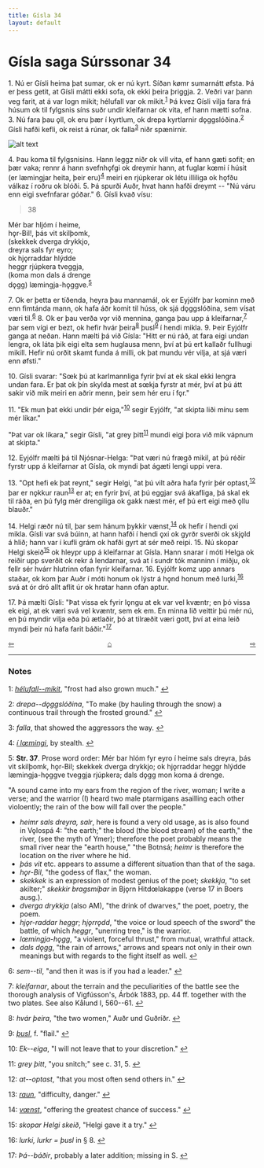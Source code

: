 ```yaml
---
title: Gísla 34
layout: default
---
```


# Gísla saga Súrssonar 34

1\. Nú er Gísli heima þat sumar, ok er nú kyrt. Síðan k&oslash;mr sumarnátt &oslash;fsta. Þá er þess getit, at Gísli mátti ekki sofa, ok ekki þeira þriggja. 2. Veðri var þann veg farit, at á var logn mikit; hélufall var ok mikit.<sup id="a1">[1](#myfootnote1)</sup> Þá kvez Gísli vilja fara frá húsum ok til fylgsnis síns suðr undir kleifarnar ok vita, ef hann mætti sofna. 3. Nú fara þau &#x1EB;ll, ok eru þær í kyrtlum, ok drepa kyrtlarnir d&#x1EB;ggslóðina.<sup id="a2">[2](#myfootnote2)</sup> Gísli hafði kefli, ok reist á rúnar, ok falla<sup id="a3">[3](#myfootnote3)</sup> niðr spænirnir.

![alt text](https://upload.wikimedia.org/wikipedia/commons/a/ad/Gisle_med_Aud_och_Gudrid.jpg "Gisli with Aud and Gudrid")

4\. Þau koma til fylgsnisins. Hann leggz niðr ok vill vita, ef hann gæti sofit; en þær vaka; rennr á hann svefnh&#x1EB;fgi ok dreymir hann, at fuglar k&oelig;mi í húsit (er læmingjar heita, þeir eru)<sup id="a4">[4](#myfootnote4)</sup> meiri en rjúpkerar ok létu illiliga ok h&#x1EB;fðu válkaz í roðru ok blóði. 5. Þá spurði Auðr, hvat hann hafði dreymt -- "Nú váru enn eigi svefnfarar góðar." 6. Gísli kvað vísu:

   >38   
   >    
   Mér bar hljóm í heime,   
   h&#x1EB;r-Bil!, þás vit skilþomk,   
   (skekkek dverga drykkjo,   
   dreyra sals fyr eyro;   
   ok hj&#x1EB;rraddar hlýdde   
   heggr rjúpkera tveggja,   
   (koma mon dals á drenge   
   d&#x1EB;gg) læmingja-h&#x1EB;ggve.<sup id="a5">[5](#myfootnote5)</sup>   

7\. Ok er þetta er tíðenda, heyra þau mannamál, ok er Eyjólfr þar kominn með enn fimtánda mann, ok hafa áðr komit til húss, ok sjá d&#x1EB;ggslóðina, sem vísat væri til.<sup id="a6">[6](#myfootnote6)</sup> 8. Ok er þau verða v&#x1EB;r við mennina, ganga þau upp á kleifarnar,<sup id="a7">[7](#myfootnote7)</sup> þar sem vígi er bezt, ok hefir hvár þeira<sup id="a8">[8](#myfootnote8)</sup> þusl<sup id="a9">[9](#myfootnote9)</sup> í hendi mikla. 9. Þeir Eyjólfr ganga at neðan. Hann mælti þá við Gísla: "Hitt er nú ráð, at fara eigi undan lengra, ok láta þik eigi elta sem huglausa menn, því at þú ert kallaðr fullhugi mikill. Hefir nú orðit skamt funda á milli, ok þat mundu vér vilja, at sjá væri enn &oslash;fsti."

10\. Gísli svarar: "S&oelig;k þú at karlmannliga fyrir því at ek skal ekki lengra undan fara. Er þat ok þín skylda mest at s&oelig;kja fyrstr at mér, því at þú átt sakir við mik meiri en aðrir menn, þeir sem hér eru í f&#x1EB;r."

11\. "Ek mun þat ekki undir þér eiga,"<sup id="a10">[10](#myfootnote10)</sup> segir Eyjólfr, "at skipta liði mínu sem mér líkar."

"Þat var ok líkara," segir Gísli, "at grey þitt<sup id="a11">[11](#myfootnote11)</sup> mundi eigi þora við mik vápnum at skipta."

12\. Eyjólfr mælti þá til Njósnar-Helga: "Þat væri nú frægð mikil, at þú réðir fyrstr upp á kleifarnar at Gísla, ok myndi þat ágæti lengi uppi vera.

13\. "Opt hefi ek þat reynt," segir Helgi, "at þú vilt aðra hafa fyrir þér optast,<sup id="a12">[12](#myfootnote12)</sup> þar er n&#x1EB;kkur raun<sup id="a13">[13](#myfootnote13)</sup> er at; en fyrir því, at þú eggjar svá ákafliga, þá skal ek til ráða, en þú fylg mér drengiliga ok gakk næst mér, ef þú ert eigi með &#x1EB;llu blauðr."

14\. Helgi ræðr nú til, þar sem hánum þykkir vænst,<sup id="a14">[14](#myfootnote14)</sup> ok hefir í hendi &#x1EB;xi mikla. Gísli var svá búinn, at hann hafði í hendi &#x1EB;xi ok gyrðr sverði ok skj&#x1EB;ld á hlið; hann var í kufli grám ok hafði gyrt at sér með reipi. 15. Nú skopar Helgi skeið<sup id="a15">[15](#myfootnote15)</sup> ok hleypr upp á kleifarnar at Gísla. Hann snarar í móti Helga ok reiðir upp sverðit ok rekr á lendarnar, svá at í sundr tók manninn í miðju, ok fellr sér hvárr hlutrinn ofan fyrir kleifarnar. 16. Eyjólfr komz upp annars staðar, ok kom þar Auðr í móti honum ok lýstr á h&#x1EB;nd honum með lurki,<sup id="a16">[16](#myfootnote16)</sup> svá at ór dró allt aflit úr ok hratar hann ofan aptur.

17\. Þá mælti Gísli: "Þat vissa ek fyrir l&#x1EB;ngu at ek var vel kvæntr; en þó vissa ek eigi, at ek væri svá vel kvæntr, sem ek em. En minna lið veittir þú mér nú, en þú myndir vilja eða þú ætlaðir, þó at tilræðit væri gott, því at eina leið myndi þeir nú hafa farit báðir."<sup id="a17">[17](#myfootnote17)</sup>

<div style="float: left"><a href="http://rcblack.net/Gisla_saga/Gisla_33">⇦</a></div>
<div style="float: right"><a href="http://rcblack.net/Gisla_saga/Gisla_35">⇨</a></div>
<div style="margin: 0 auto; width: 100px;"><a href="http://rcblack.net/Gisla_saga/Gisla_home">&#8962;</a></div>

---

### Notes

<a name="myfootnote1" id="f1">1</a>:
 [_hélufall--mikit_](http://web.ff.cuni.cz/cgi-bin/uaa_slovnik/gmc_search_v3?cmd=viewthis&id=cv:b0254:2), "frost had also grown much."
[↩](#a1)

<a name="myfootnote2" id="f2">2</a>:
 _drepa--d&#x1EB;ggslóðina_, "To make (by hauling through the snow) a continuous trail through the frosted ground."
[↩](#a2)

<a name="myfootnote3" id="f3">3</a>:
 _falla_, that showed the aggressors the way.
[↩](#a3)

<a name="myfootnote4" id="f4">4</a>:
 [_í l&oelig;mingi_](http://web.ff.cuni.cz/cgi-bin/uaa_slovnik/gmc_search_v3?cmd=viewthis&id=cv:b0403:31), by stealth.
[↩](#a4)

<a name="myfootnote5" id="f5">5</a>:
 __Str. 37__. Prose word order: Mér bar hlóm fyr eyro í heime sals dreyra, þás vit skilþomk, h&#x1EB;r-Bil; skekkek dverga drykkjo; ok hj&#x1EB;rraddar heggr hlýdde læmingja-h&#x1EB;ggve tveggja rjúpkera; dals d&#x1EB;gg mon koma á drenge.

"A sound came into my ears from the region of the river, woman; I write a verse; and the warrior (I) heard two male ptarmigans asailling each other violoently; the rain of the bow will fall over the people."

  * _heimr sals dreyra, salr_, here is found a very old usage, as is also found in V&#x1EB;lospá 4: "the earth;" the blood (the blood stream) of the earth," the river, (see the myth of Ymer); therefore the poet probably means the small river near the "earth house," "the Botnsá; _heimr_ is therefore the location on the river where he hid.
  * _þás vit_ etc. appears to assume a different situation than that of the saga.
  * _h&#x1EB;r-Bil_, "the godess of flax," the woman.
  * _skekkek_ is an expression of modest genius of the poet; _skekkja_, "to set akilter;" _skekkir bragsmíþar_ in Bj&#x1EB;rn Hitd&oelig;lakappe (verse 17 in Boers ausg.).
  * _dverga drykkja_ (also AM), "the drink of dwarves," the poet, poetry, the poem.
  * _hj&#x1EB;r-raddar heggr_; _hj&#x1EB;rr&#x1EB;dd_, "the voice or loud speech of the sword" the battle, of which _heggr_, "unerring tree," is the warrior.
  * _l&oelig;mingja-h&#x1EB;gg_, "a violent, forceful thrust," from mutual, wrathful attack.
  * _dals d&#x1EB;gg_, "the rain of arrows," arrows and spears not only in their own meanings but with regards to the fight itself as well.
[↩](#a5)

<a name="myfootnote6" id="f6">6</a>:
 _sem--til_, "and then it was is if you had a leader."
[↩](#a6)

<a name="myfootnote7" id="f7">7</a>:
 _kleifarnar_, about the terrain and the peculiarities of the battle see the thorough analysis of Vigfússon's, Árbók 1883, pp. 44 ff. together with the two plates. See also Kålund I, 560--61.
[↩](#a7)

<a name="myfootnote8" id="f8">8</a>:
 _hvár þeira_, "the two women," Auðr und Guðríðr.
[↩](#a8)

<a name="myfootnote9" id="f9">9</a>:
 [_þusl_](http://web.ff.cuni.cz/cgi-bin/uaa_slovnik/gmc_search_v3?cmd=viewthis&id=cv:b0750:19), f. "flail."
[↩](#a9)

<a name="myfootnote10" id="f10">10</a>:
 _Ek--eiga_, "I will not leave that to your discretion."
[↩](#a10)

<a name="myfootnote11" id="f11">11</a>:
 _grey þitt_, "you snitch;" see c. 31, 5.
[↩](#a11)

<a name="myfootnote12" id="f12">12</a>:
 _at--optast_, "that you most often send others in."
[↩](#a12)

<a name="myfootnote13" id="f13">13</a>:
 [_raun_](http://web.ff.cuni.cz/cgi-bin/uaa_slovnik/gmc_search_v3?cmd=viewthis&id=cv:b0484:19), "difficulty, danger."
[↩](#a13)

<a name="myfootnote14" id="f14">14</a>:
 [_v&oelig;nst_](http://web.ff.cuni.cz/cgi-bin/uaa_slovnik/gmc_search_v3?cmd=viewthis&id=cv:b0719:32), "offering the greatest chance of success."
[↩](#a14)

<a name="myfootnote15" id="f15">15</a>:
 _skopar Helgi skeið_, "Helgi gave it a try."
[↩](#a15)

<a name="myfootnote16" id="f16">16</a>:
 _lurki, lurkr = þusl_ in &sect; 8.
[↩](#a16)

<a name="myfootnote17" id="f17">17</a>:
 _Þá--báðir_, probably a later addition; missing in S.
[↩](#a17)
